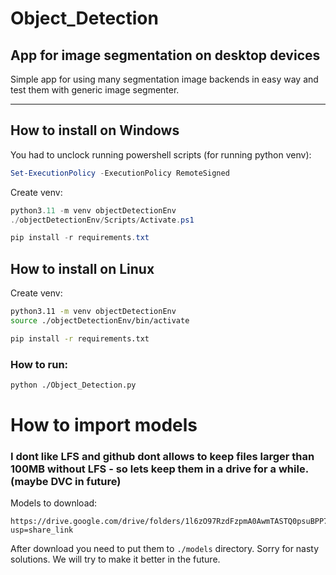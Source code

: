 # Object_Detection
 
## App for image segmentation on desktop devices
Simple app for using many segmentation image backends in easy way and test them with generic image segmenter.
<hr>

## How to install on Windows
You had to unclock running powershell scripts (for running python venv):
```PowerShell
Set-ExecutionPolicy -ExecutionPolicy RemoteSigned
```
Create venv:
```PowerShell
python3.11 -m venv objectDetectionEnv
./objectDetectionEnv/Scripts/Activate.ps1

pip install -r requirements.txt
```
## How to install on Linux
Create venv:
```bash
python3.11 -m venv objectDetectionEnv
source ./objectDetectionEnv/bin/activate

pip install -r requirements.txt
```
### How to run:
```bash
python ./Object_Detection.py
```

# How to import models

### I dont like LFS and github dont allows to keep files larger than 100MB without LFS - so lets keep them in a drive for a while. (maybe DVC in future)
Models to download:
```path
https://drive.google.com/drive/folders/1l6zO97RzdFzpmA0AwmTASTQ0psuBPP78?usp=share_link
```
After download you need to put them to `./models` directory. Sorry for nasty solutions. We will try to make it better in the future.

